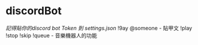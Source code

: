 # discordBot
*記得貼你的discord bot Token 到 settings.json*
!9ay @someone - 貼甲文
!play !stop !skip !queue - 音樂機器人的功能
